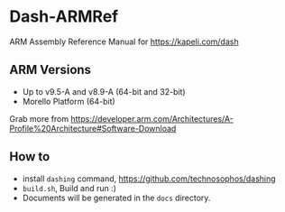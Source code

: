 # Dash-ARMRef

ARM Assembly Reference Manual for https://kapeli.com/dash

## ARM Versions

- Up to v9.5-A and v8.9-A (64-bit and 32-bit)
- Morello Platform (64-bit)

Grab more from https://developer.arm.com/Architectures/A-Profile%20Architecture#Software-Download

## How to

- install `dashing` command, https://github.com/technosophos/dashing
- `build.sh`, Build and run :)
- Documents will be generated in the `docs` directory.

